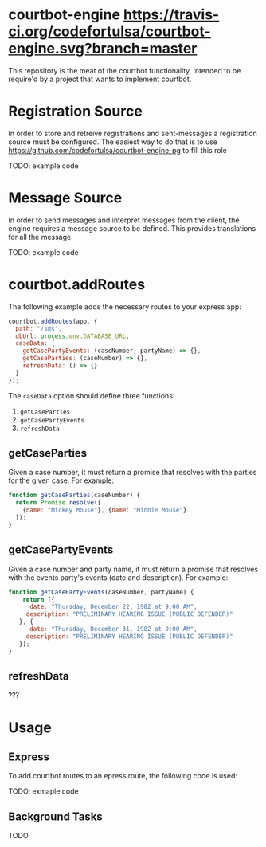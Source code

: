 # courtbot-engine https://travis-ci.org/codefortulsa/courtbot-engine.svg?branch=master

This repository is the meat of the courtbot functionality, intended to be require'd by a project that wants to implement courtbot.

# Registration Source

In order to store and retreive registrations and sent-messages a registration source must be configured. The easiest way to do that is to use https://github.com/codefortulsa/courtbot-engine-pg to fill this role

TODO: example code

# Message Source

In order to send messages and interpret messages from the client, the engine requires a message source to be defined. This provides translations for all the message.

TODO: example code

# courtbot.addRoutes

The following example adds the necessary routes to your express app:

```js
courtbot.addRoutes(app, {
  path: "/sms",
  dbUrl: process.env.DATABASE_URL,
  caseData: {
    getCasePartyEvents: (caseNumber, partyName) => {},
    getCaseParties: (caseNumber) => {},
    refreshData: () => {}
  }
});
```

The `caseData` option should define three functions:

1. `getCaseParties`
1. `getCasePartyEvents`
1. `refreshData`

## getCaseParties

Given a case number, it must return a promise that resolves with the parties for the given case. For example:
 
```js
function getCaseParties(caseNumber) {
  return Promise.resolve([
    {name: "Mickey Mouse"}, {name: "Minnie Mouse"}
  ]);
}
```

## getCasePartyEvents

Given a case number and party name, it must return a promise that resolves with the events party's events (date and description). For example:

```js
function getCasePartyEvents(caseNumber, partyName) {
	return [{
	  date: "Thursday, December 22, 1982 at 9:00 AM",
     description: "PRELIMINARY HEARING ISSUE (PUBLIC DEFENDER)"
   }, {
	  date: "Thursday, December 31, 1982 at 9:00 AM",
     description: "PRELIMINARY HEARING ISSUE (PUBLIC DEFENDER)"
   }];
}
```

## refreshData

???

# Usage

## Express

To add courtbot routes to an epress route, the following code is used:

TODO: exmaple code

## Background Tasks

TODO
